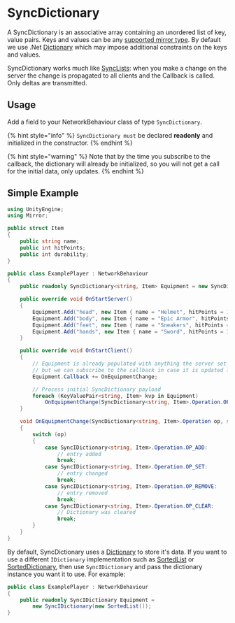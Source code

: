 # SyncDictionary

A SyncDictionary is an associative array containing an unordered list of key, value pairs. Keys and values can be any [supported mirror type](../data-types.md). By default we use .Net [Dictionary](https://docs.microsoft.com/en-us/dotnet/api/system.collections.generic.dictionary-2?view=netcore-3.1) which may impose additional constraints on the keys and values.

SyncDictionary works much like [SyncLists](synclists.md): when you make a change on the server the change is propagated to all clients and the Callback is called. Only deltas are transmitted.

## Usage <a href="#usage" id="usage"></a>

Add a field to your NetworkBehaviour class of type `SyncDictionary`.

{% hint style="info" %}
`SyncDictionary must` be declared **readonly** and initialized in the constructor.
{% endhint %}

{% hint style="warning" %}
Note that by the time you subscribe to the callback, the dictionary will already be initialized, so you will not get a call for the initial data, only updates.
{% endhint %}

## Simple Example <a href="#simple-example" id="simple-example"></a>

```csharp
using UnityEngine;
using Mirror;

public struct Item
{
    public string name;
    public int hitPoints;
    public int durability;
}

public class ExamplePlayer : NetworkBehaviour
{
    public readonly SyncDictionary<string, Item> Equipment = new SyncDictionary<string, Item>();

    public override void OnStartServer()
    {
        Equipment.Add("head", new Item { name = "Helmet", hitPoints = 10, durability = 20 });
        Equipment.Add("body", new Item { name = "Epic Armor", hitPoints = 50, durability = 50 });
        Equipment.Add("feet", new Item { name = "Sneakers", hitPoints = 3, durability = 40 });
        Equipment.Add("hands", new Item { name = "Sword", hitPoints = 30, durability = 15 });
    }

    public override void OnStartClient()
    {
        // Equipment is already populated with anything the server set up
        // but we can subscribe to the callback in case it is updated later on
        Equipment.Callback += OnEquipmentChange;

        // Process initial SyncDictionary payload
        foreach (KeyValuePair<string, Item> kvp in Equipment)
            OnEquipmentChange(SyncDictionary<string, Item>.Operation.OP_ADD, kvp.Key, kvp.Value);
    }

    void OnEquipmentChange(SyncDictionary<string, Item>.Operation op, string key, Item item)
    {
        switch (op)
        {
            case SyncIDictionary<string, Item>.Operation.OP_ADD:
                // entry added
                break;
            case SyncIDictionary<string, Item>.Operation.OP_SET:
                // entry changed
                break;
            case SyncIDictionary<string, Item>.Operation.OP_REMOVE:
                // entry removed
                break;
            case SyncIDictionary<string, Item>.Operation.OP_CLEAR:
                // Dictionary was cleared
                break;
        }
    }
}
```

By default, SyncDictionary uses a [Dictionary](https://docs.microsoft.com/en-us/dotnet/api/system.collections.generic.dictionary-2?view=netcore-3.1) to store it's data. If you want to use a different `IDictionary` implementation such as [SortedList](https://docs.microsoft.com/en-us/dotnet/api/system.collections.sortedlist?view=netcore-3.1) or [SortedDictionary](https://docs.microsoft.com/en-us/dotnet/api/system.collections.generic.sorteddictionary-2?view=netcore-3.1), then use `SyncIDictionary` and pass the dictionary instance you want it to use. For example:

```csharp
public class ExamplePlayer : NetworkBehaviour
{
    public readonly SyncIDictionary Equipment = 
        new SyncIDictionary(new SortedList());
}
```
